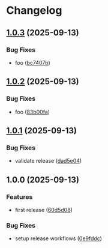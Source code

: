 # Changelog

## [1.0.3](https://github.com/jalvarezit/gsd/compare/v1.0.2...v1.0.3) (2025-09-13)


### Bug Fixes

* foo ([bc7407b](https://github.com/jalvarezit/gsd/commit/bc7407b7c6782d31d3036b8b682bb6c5de4a5e19))

## [1.0.2](https://github.com/jalvarezit/gsd/compare/v1.0.1...v1.0.2) (2025-09-13)


### Bug Fixes

* foo ([83b00fa](https://github.com/jalvarezit/gsd/commit/83b00faadbed44705f28726d59510062b96a70a6))

## [1.0.1](https://github.com/jalvarezit/gsd/compare/v1.0.0...v1.0.1) (2025-09-13)


### Bug Fixes

* validate release ([dad5e04](https://github.com/jalvarezit/gsd/commit/dad5e047c167e6e02e3dd8989edfb8b8b2d9b546))

## 1.0.0 (2025-09-13)


### Features

* first release ([60d5d08](https://github.com/jalvarezit/gsd/commit/60d5d089b7284ba56c42bf0a1b0ee1abde93614b))


### Bug Fixes

* setup release workflows ([0e9fddc](https://github.com/jalvarezit/gsd/commit/0e9fddcb7fb66f1460636c5ae91571d566f40182))
